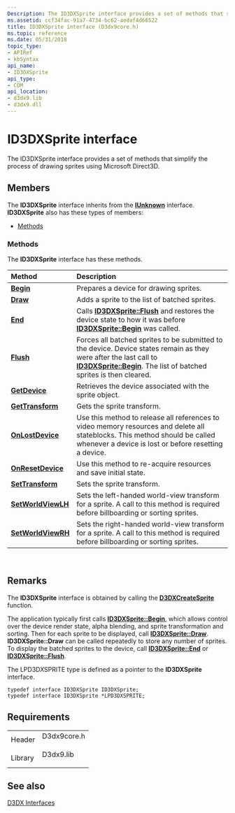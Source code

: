 ```yaml
---
Description: The ID3DXSprite interface provides a set of methods that simplify the process of drawing sprites using Microsoft Direct3D.
ms.assetid: ccf34fac-91a7-4734-bc62-aedaf4d66522
title: ID3DXSprite interface (D3dx9core.h)
ms.topic: reference
ms.date: 05/31/2018
topic_type: 
- APIRef
- kbSyntax
api_name: 
- ID3DXSprite
api_type: 
- COM
api_location: 
- d3dx9.lib
- d3dx9.dll
---
```


# ID3DXSprite interface

The ID3DXSprite interface provides a set of methods that simplify the process of drawing sprites using Microsoft Direct3D.

## Members

The **ID3DXSprite** interface inherits from the [**IUnknown**](https://msdn.microsoft.com/en-us/library/ms680509(v=VS.85).aspx) interface. **ID3DXSprite** also has these types of members:

-   [Methods](#methods)

### Methods

The **ID3DXSprite** interface has these methods.



| Method                                                | Description                                                                                                                                                                                                                  |
|:------------------------------------------------------|:-----------------------------------------------------------------------------------------------------------------------------------------------------------------------------------------------------------------------------|
| [**Begin**](id3dxsprite--begin.md)                   | Prepares a device for drawing sprites.<br/>                                                                                                                                                                            |
| [**Draw**](id3dxsprite--draw.md)                     | Adds a sprite to the list of batched sprites.<br/>                                                                                                                                                                     |
| [**End**](id3dxsprite--end.md)                       | Calls [**ID3DXSprite::Flush**](id3dxsprite--flush.md) and restores the device state to how it was before [**ID3DXSprite::Begin**](id3dxsprite--begin.md) was called.<br/>                                            |
| [**Flush**](id3dxsprite--flush.md)                   | Forces all batched sprites to be submitted to the device. Device states remain as they were after the last call to [**ID3DXSprite::Begin**](id3dxsprite--begin.md). The list of batched sprites is then cleared.<br/> |
| [**GetDevice**](id3dxsprite--getdevice.md)           | Retrieves the device associated with the sprite object.<br/>                                                                                                                                                           |
| [**GetTransform**](id3dxsprite--gettransform.md)     | Gets the sprite transform.<br/>                                                                                                                                                                                        |
| [**OnLostDevice**](id3dxsprite--onlostdevice.md)     | Use this method to release all references to video memory resources and delete all stateblocks. This method should be called whenever a device is lost or before resetting a device.<br/>                              |
| [**OnResetDevice**](id3dxsprite--onresetdevice.md)   | Use this method to re-acquire resources and save initial state.<br/>                                                                                                                                                   |
| [**SetTransform**](id3dxsprite--settransform.md)     | Sets the sprite transform.<br/>                                                                                                                                                                                        |
| [**SetWorldViewLH**](id3dxsprite--setworldviewlh.md) | Sets the left-handed world-view transform for a sprite. A call to this method is required before billboarding or sorting sprites.<br/>                                                                                 |
| [**SetWorldViewRH**](id3dxsprite--setworldviewrh.md) | Sets the right-handed world-view transform for a sprite. A call to this method is required before billboarding or sorting sprites.<br/>                                                                                |



 

## Remarks

The **ID3DXSprite** interface is obtained by calling the [**D3DXCreateSprite**](d3dxcreatesprite.md) function.

The application typically first calls [**ID3DXSprite::Begin**](id3dxsprite--begin.md), which allows control over the device render state, alpha blending, and sprite transformation and sorting. Then for each sprite to be displayed, call [**ID3DXSprite::Draw**](id3dxsprite--draw.md). **ID3DXSprite::Draw** can be called repeatedly to store any number of sprites. To display the batched sprites to the device, call [**ID3DXSprite::End**](id3dxsprite--end.md) or [**ID3DXSprite::Flush**](id3dxsprite--flush.md).

The LPD3DXSPRITE type is defined as a pointer to the **ID3DXSprite** interface.


```
typedef interface ID3DXSprite ID3DXSprite;
typedef interface ID3DXSprite *LPD3DXSPRITE;
```



## Requirements



|                    |                                                                                        |
|--------------------|----------------------------------------------------------------------------------------|
| Header<br/>  | <dl> <dt>D3dx9core.h</dt> </dl> |
| Library<br/> | <dl> <dt>D3dx9.lib</dt> </dl>   |



## See also

<dl> <dt>

[D3DX Interfaces](dx9-graphics-reference-d3dx-interfaces.md)
</dt> </dl>

 

 




